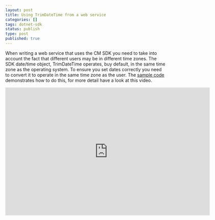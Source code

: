```yaml
---
layout: post
title: Using TrimDateTime from a web service
categories: []
tags: dotnet-sdk
status: publish
type: post
published: true
---
```


When writing a web service that uses the CM SDK you need to take into account the fact that different users may be in different time zones.  The SDK date/time object, TrimDateTime operates, buy default, in the same time zone as the operating system.  To ensure you set dates correctly you need to convert it to operate in the same time zone as the user.  The [sample code](https://github.com/content-manager-sdk/Community/tree/master/Samples/SDK/CSharp/DateTimeConverter/) demonstrates how to do this, for more detail have a look at this video.



<iframe src="https://player.vimeo.com/video/352171193?app_id=122963&amp;wmode=opaque" width="640" height="400" frameborder="0" title="Power BI" allow="autoplay; fullscreen" allowfullscreen=""></iframe>
